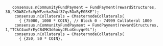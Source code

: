        consensus.nCommunityFundPayment = FundPayment(rewardStructures, 30,"KDW8CeScVpWFzekvZm4f37qs5GxByEGSKE");
        consensus.nCollaterals = CMasternodeCollaterals(
          { {75000, 1000 * COIN}, // Block 0 - 74999 Collateral 1000
        consensus.nCommunityFundPayment = FundPayment(rewardStructures, 1,"TCkC4uoErEyCB4MK3d6ouyJELoXnuyqe9L");
        consensus.nCollaterals = CMasternodeCollaterals(
          { {250, 50 * COIN},